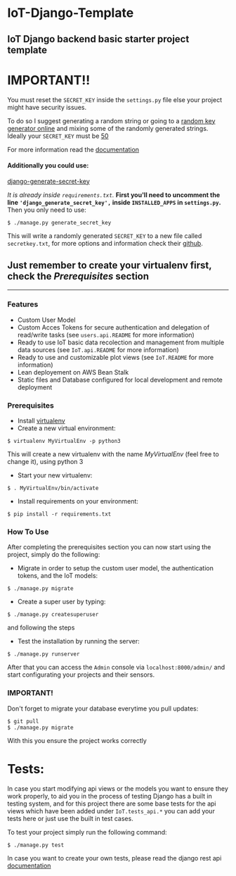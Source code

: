 # IoT-Django-Template
IoT Django backend basic starter project template
----

# **IMPORTANT**!!
You must reset the `SECRET_KEY` inside the `settings.py` file else your project might have security issues.

To do so I suggest generating a random string or going to a [random key generator online](https://randomkeygen.com/) 
and mixing some of the randomly generated strings. Ideally your `SECRET_KEY` must be [50](https://stackoverflow.com/questions/42726719/how-can-i-properly-change-the-assigned-secret-key-in-a-django-web-application) 

For more information read the [documentation](https://docs.djangoproject.com/en/3.0/ref/settings/#std:setting-SECRET_KEY)

#### Additionally you could use:
[django-generate-secret-key](https://pypi.org/project/django-generate-secret-key/)

*It is already inside `requirements.txt`.*
**First you'll need to uncomment the line `'django_generate_secret_key',` inside `INSTALLED_APPS` in `settings.py`.**
Then you only need to use: 
```
$ ./manage.py generate_secret_key
```
This will write a randomly generated `SECRET_KEY` to a new file called `secretkey.txt`, for more options and information check their [github](https://github.com/MickaelBergem/django-generate-secret-key).

Just remember to create your virtualenv first, check the *Prerequisites* section
----
----

### Features
* Custom User Model
* Custom Acces Tokens for secure authentication and delegation of read/write tasks (see `users.api.README` for more information)
* Ready to use IoT basic data recolection and management from multiple data sources (see `IoT.api.README` for more information)
* Ready to use and customizable plot views (see `IoT.README` for more information)
* Lean deployement on AWS Bean Stalk
* Static files and Database configured for local development and remote deployment

### Prerequisites
* Install [virtualenv](https://pypi.org/project/virtualenv/)
* Create a new virtual environment: 
```
$ virtualenv MyVirtualEnv -p python3
```
This will create a new virtualenv with the name *MyVirtualEnv* (feel free to change it), using python 3
* Start your new virtualenv: 
```
$ . MyVirtualEnv/bin/activate
```
* Install requirements on your environment: 
```
$ pip install -r requirements.txt
```

### How To Use
After completing the prerequisites section you can now start using the project, simply do the following:
* Migrate in order to setup the custom user model, the authentication tokens, and the IoT models: 
```
$ ./manage.py migrate
```
* Create a super user by typing:
```
$ ./manage.py createsuperuser
```
and following the steps
* Test the installation by running the server: 
```
$ ./manage.py runserver
```

After that you can access the `Admin` console via `localhost:8000/admin/` and start configurating your projects and their sensors.

### **IMPORTANT!**
Don't forget to migrate your database everytime you pull updates:
```
$ git pull
$ ./manage.py migrate
```
With this you ensure the project works correctly

# Tests:
In case you start modifying api views or the models you want to ensure they work properly, 
to aid you in the process of testing Django has a built in testing system, and for this project 
there are some base tests for the api views which have been added under `IoT.tests_api.*` 
you can add your tests here or just use the built in test cases.

To test your project simply run the following command:
```
$ ./manage.py test
```

In case you want to create your own tests, please read the django rest api [documentation](https://www.django-rest-framework.org/api-guide/testing/)